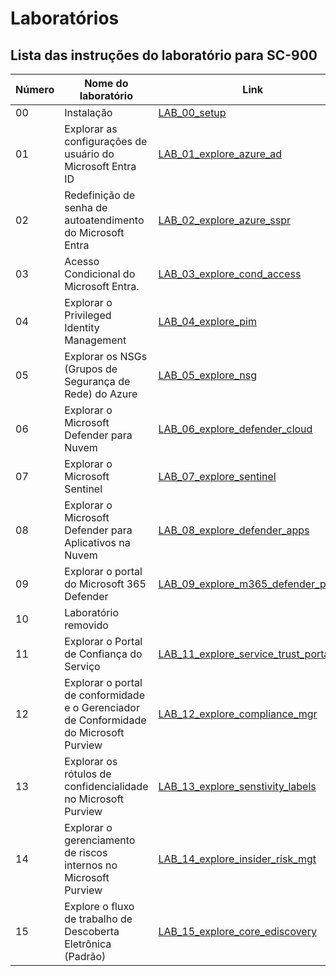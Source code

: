 
# Laboratórios

## Lista das instruções do laboratório para SC-900

| **Número** | **Nome do laboratório** | **Link** |
|------|---------|----|
| 00 | Instalação | [LAB_00_setup](LAB_00_setup.md) |
| 01 | Explorar as configurações de usuário do Microsoft Entra ID | [LAB_01_explore_azure_ad](LAB_01_explore_azure_ad.md) |
| 02 | Redefinição de senha de autoatendimento do Microsoft Entra | [LAB_02_explore_azure_sspr](LAB_02_explore_azure_sspr.md) |
| 03 | Acesso Condicional do Microsoft Entra. | [LAB_03_explore_cond_access](LAB_03_explore_cond_access.md) |
| 04 | Explorar o Privileged Identity Management | [LAB_04_explore_pim](LAB_04_explore_pim.md) |
| 05 | Explorar os NSGs (Grupos de Segurança de Rede) do Azure | [LAB_05_explore_nsg](LAB_05_explore_nsg.md) |
| 06 | Explorar o Microsoft Defender para Nuvem | [LAB_06_explore_defender_cloud](LAB_06_explore_defender_cloud.md) |
| 07 | Explorar o Microsoft Sentinel | [LAB_07_explore_sentinel](LAB_07_explore_sentinel.md) |
| 08 | Explorar o Microsoft Defender para Aplicativos na Nuvem | [LAB_08_explore_defender_apps](LAB_08_explore_defender_apps.md) |
| 09 | Explorar o portal do Microsoft 365 Defender | [LAB_09_explore_m365_defender_portal](LAB_09_explore_m365_defender_portal.md) |
| 10 | Laboratório removido |  |
| 11 | Explorar o Portal de Confiança do Serviço | [LAB_11_explore_service_trust_portal](LAB_11_explore_service_trust_portal.md) |
| 12 | Explorar o portal de conformidade e o Gerenciador de Conformidade do Microsoft Purview | [LAB_12_explore_compliance_mgr](LAB_12_explore_compliance_mgr.md) |
| 13 | Explorar os rótulos de confidencialidade no Microsoft Purview | [LAB_13_explore_senstivity_labels](LAB_13_explore_senstivity_labels.md) |
| 14 | Explorar o gerenciamento de riscos internos no Microsoft Purview | [LAB_14_explore_insider_risk_mgt](LAB_14_explore_insider_risk_mgt.md) |
| 15 | Explore o fluxo de trabalho de Descoberta Eletrônica (Padrão) | [LAB_15_explore_core_ediscovery](LAB_15_explore_core_ediscovery.md) |

